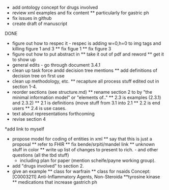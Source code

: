 
* add ontology concept for drugs involved
* review xml examples and fix content
** particularly for gastric ph
* fix issues in github
*  create draft of manuscript

DONE
* figure out how to respec it - respec is adding w=0,h=0 to img tags
 and killing figure 1 and 3
** fix figue 1
**  fix figure 3
* figure out how to put abstract in
** take it out of pdf and reword
** get it to show up
* general edits - go through document
  3.4.1 
*  clean up task force andd decision tree mentions
** add definitions of decision tree on first use 
*  clean up methodology, etc.
** recapture all process stuff edited out in section 1-4.
* reorder sections (see structure.md)
** rename  section 2 to by "the minimal information model" or "elements of.."
** 2.3 is examples (2.3.1) and 2.3.2)
** 2.1 is definitions (move stuff from 3.1 into 2.1
** 2.2 is end users
** 2.4 is use cases.
*  text about representations forthcoming
*  revise section 4

*add link to myself
*  propose model for coding of entities in xml
** say that this is just a proposal
** refer to FHIR
** fix bende/srpiti/mandel link 
** unknown stuff in color
** write up list of changes to present to rich. - and other questions
    (all the tbd stuff)
    - including plan for paper (mention scheife/payne working group).
*  add "drugs involved" to section 2.
* give an example
** class for warfrain
** class for nsaids
   Concept: [C0003211]  Anti-Inflammatory Agents, Non-Steroida
**tyrosine kinase
** medications that increase gastrich ph

